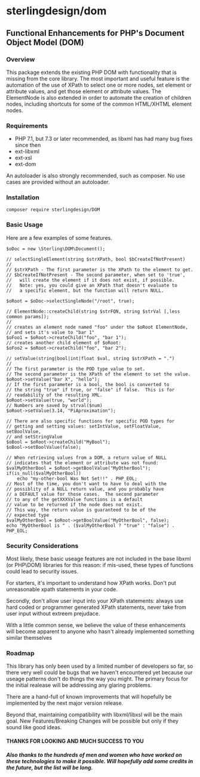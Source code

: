 # sterlingdesign/dom

## Functional Enhancements for PHP's Document Object Model (DOM)

### Overview

This package extends the existing PHP DOM with functionality that is missing from the
core library.  The most important and useful feature is the automation of the
use of XPath to select one or more nodes, set element or attribute values, and get
those element or attribute values.  The ElementNode is also extended in order
to automate the creation of children nodes, including shortcuts for some of the common
HTML/XHTML element nodes.

### Requirements

- PHP 7.1, but 7.3 or later recommended, as libxml has had many bug fixes since then
- ext-libxml
- ext-xsl
- ext-dom

An autoloader is also strongly recommended, such as composer.  No use cases are provided
without an autoloader.

### Installation

`composer require sterlingdesign/DOM`

### Basic Usage

Here are a few examples of some features.

    $oDoc = new \Sterling\DOM\Document();
    
    // selectSingleElement(string $strXPath, bool $bCreateIfNotPresent)
    //
    // $strXPath - The first parameter is the XPath to the element to get.   
    // $bCreateIfNotPresent - The second parameter, when set to 'true', 
    //   will create the element if it does not exist, if possible.
    //   Note: yes, you could give an XPath that doesn't evaluate to
    //   a specific element, but the function will return NULL.
    
    $oRoot = $oDoc->selectSingleNode("/root", true);

    // ElementNode::createChild(string $strFQN, string $strVal [,less common params]);
    //
    // creates an element node named "foo" under the $oRoot ElementNode,
    // and sets it's value to "bar 1"
    $oFoo1 = $oRoot->createChild("foo", "bar 1");
    // creates another child element of $oRoot:
    $oFoo2 = $oRoot->createChild("foo", "bar 2");

    // setValue(string|bool|int|float $val, string $strXPath = ".")
    //
    // The first parameter is the POD type value to set.  
    // The second parameter is the XPath of the element to set the value.
    $oRoot->setValue("bar X", "hello");
    // If the first parameter is a bool, the bool is converted to
    // the string "true" if true, or "false" if false.  This is for 
    // readability of the resulting XML.
    $oRoot->setValue(true, "world");
    // Numbers are saved by strval($num)
    $oRoot->setValue(3.14, "PiAproximation");

    // There are also specific functions for specific POD types for
    // getting and setting values: setIntValue, setFloatValue, setBoolValue,
    // and setStringValue
    $oBool = $oRoot->createChild("MyBool");
    $oBool->setBoolValue(false);
    
    // When retrieving values from a DOM, a return value of NULL
    // indicates that the element or attribute was not found:
    $valMyOtherBool = $oRoot->getBoolValue("MyOtherBool");
    if(is_null($valMyOtherBool))
        echo "my-other-bool Was Not Set!!" . PHP_EOL;
    // Most of the time, you don't want to have to deal with the
    // possiblity of a NULL return value, and you probably have
    // a DEFAULT value for those cases.  The second parameter
    // to any of the getXXXValue functions is a default
    // value to be returned if the node does not exist.
    // This way, the return value is guaranteed to be of the
    // expected type
    $valMyOtherBool = $oRoot->getBoolValue("MyOtherBool", false);
    echo "MyOtherBool is " . ($valMyOtherBool ? "true" : "false") . PHP_EOL;

    
### Security Considerations

Most likely, these basic useage features are not included in the base libxml (or PHP\DOM) libraries
for this reason: if mis-used, these types of functions could lead to security issues.

For starters, it's important to understand how XPath works.  Don't put unreasonable xpath
statements in your code.

Secondly, don't allow user input into your XPath statements: always use hard coded or 
programmer generated XPath statements, never take from user input without extreem prejudace.

With a little common sense, we believe the value of these enhancements will become
apparent to anyone who hasn't already implemented something similar themselves

### Roadmap

This library has only been used by a limited number of developers so far,
so there very well could be bugs that we haven't encountered yet because our
useage patterns don't do things the way you might.  The primary focus for
the initial realease will be addressing any glaring problems.

There are a hand-full of known improvements that will hopefully be
implemented by the next major version release.

Beyond that, maintaining compatibility with libxml/libxsl will be the
main goal.  New Features/Breaking Changes will be possible but only
if they sound like good ideas.

#### THANKS FOR LOOKING AND MUCH SUCCESS TO YOU

##### Also thanks to the hundreds of men and women who have worked on these technologies to make it possible.  Will hopefully add some credits in the future, but the list will be long.
